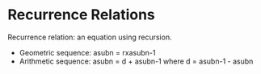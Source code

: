 # Recurrence Relations
Recurrence relation: an equation using recursion.
- Geometric sequence: asubn = rxasubn-1
- Arithmetic sequence: asubn = d + asubn-1 where d = asubn-1 - asubn
